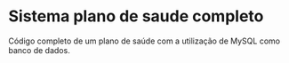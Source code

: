 # Sistema plano de saude completo

Código completo de um plano de saúde com a utilização de MySQL como banco de dados.

